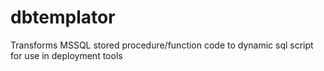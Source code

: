 # dbtemplator
Transforms MSSQL stored procedure/function code to dynamic sql script for use in deployment tools
